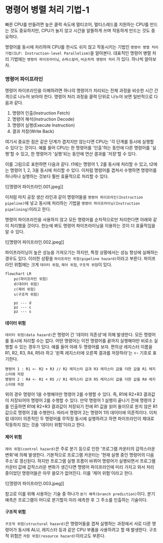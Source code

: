 # 명령어 병렬 처리 기법-1

빠른 CPU를 만들려면 높은 클럭 속도에 멀티코어, 멀티스레드를 지원하는 CPU를 만드는 것도 중요하지만, CPU가 놀지 않고 시간을 알뜰하게 쓰며 작동하게 만드는 것도 중요하다.

명령어를 동시에 처리하여 CPU를 한시도 쉬지 않고 작동시키는 기법인 `명령어 병렬 처리 기법(ILP: Instruction-level Parallelism)`을 알아본다. 대표적인 명령어 병렬 처리 기법에는 `명령어 파이프라이닝`, `슈퍼스칼라`, `비순차적 명령어 처리` 가 있다. 하나씩 알아보자.

### 명령어 파이프라인
명령어 파이프라인을 이해하려면 하나의 명령어가 처리되는 전체 과정을 비슷한 시간 간격으로 나누어 보아야 한다. 명령어 처리 과정을 클럭 단위로 나누어 보면 일반적으로 다음과 같다.

1. 명령어 인출(Instruction Fetch)
2. 명령어 해석(Instruction Decode)
3. 명령어 실행(Execute Instruction)
4. 결과 저장(Write Back)

여기서 중요한 점은 같은 단계가 겹치지만 않는다면 CPU는 '각 단계를 동시에 실행할 수 있다'는 것이다. 예를 들어 CPU는 한 명령어를 '인출'하는 동안에 다른 명령어를 '실행'할 수 있고, 한 명령어가 '실행'되는 동안에 연산 결과를 '저장'할 수 있다.

이를 그림으로 표현하면 다음과 같다. t1에는 명령어 1, 2를 동시에 처리할 수 있고, t2에는 명령어 1, 2, 3을 동시에 처리할 수 있다. 이처럼 명령어를 겹쳐서 수행하면 명령어를 하나하나 실행하는 것보다 훨씬 효율적으로 처리할 수 있다.

![[‎명령어 파이프라인.‎001.jpeg]]

이처럼 마치 공장 생산 라인과 같이 명령어들을 `명령어 파이프라인(Instruction pipeline)`에 넣고 동시에 처리하는 기법을 `명령어 파이프라이닝(Instruction pipelining)`이라고 한다.

명령어 파이프라인을 사용하지 않고 모든 명령어를 순차적으로만 처리한다면 아래와 같이 처리했을 것이다. 한눈에 봐도 명령어 파이프라이닝을 이용하는 것이 더 효율적임을 알 수 있다.

![[‎명령어 파이프라인.‎002.jpeg]]

파이프라이닝이 높은 성능을 가져오기는 하지만, 특정 상황에서는 성능 향상에 실패하는 경우도 있다. 이러한 상황을 `파이프라인 위험(pipeline hazard)`이라고 부른다. 파이프라인 위험에는 크게 `데이터 위험`, `제어 위험`, `구조적 위험`이 있다.

```mermaid
flowchart LR
	pz(파이프라인 위험)
	d(데이터 위험)
	c(제어 위험)
	s(구조적 위험)

	pz --- d
	pz --- c
	pz --- s
```

#### 데이터 위험
`데이터 위험(data hazard)`은 명령어 간 '데이터 의존성'에 의해 발생한다. 모든 명령어를 동시에 처리할 수는 없다. 어떤 명령어는 이전 명령어를 끝까지 실행해야만 비로소 실행할 수 있는 경우가 있다. 예를 들어 아래 두 명령어를 보자. 편의상 레지스터 이름을 R1, R2, R3, R4, R5라 하고 '왼쪽 레지스터에 오른쪽 결과를 저장하라'는 <- 기호로 표기한다.

```
명령어 1 : R1 <- R2 + R3 // R2 레지스터 값과 R3 레지스터 값을 더한 값을 R1 레지스터에 저장
명령어 2 : R4 <- R1 + R5 // R1 레지스터 값과 R5 레지스터 값을 더한 값을 R4 레지스터에 저장
```

위의 경우 명령어 1을 수행해야만 명령어 2를 수행할 수 있다. 즉, R1에 R2+R3 결과값이 저장되어야 명령어 2를 수행할 수 있다. 만약 명령어 1 실행이 끝나기 전에 명령어 2를 인출하면 R1에 R2+R3 결과값이 저장되기 전에 R1 값을 읽어 들이므로 원치 않은 R1 값으로 명령어 2를 수행한다. 따라서 명령어 2는 명령어 1의 데이터에 의존적이다. 이처럼 데이터 의존적인 두 명령어를 무작정 동시에 실행하려고 하면 파이프라인이 제대로 작동하지 않는 것을 '데이터 위험'이라고 한다.

#### 제어 위험
`제어 위험(control hazard)`은 주로 분기 등으로 인한 '프로그램 카운터의 갑작스러운 변화'에 의해 발생한다. 기본적으로 프로그램 카운터는 '현재 실행 중인 명령어의 다음 주소'로 갱신된다. 하지만 프로그램 실행 흐름이 바뀌어 명령어가 실행되면서 프로그램 카운터 값에 갑작스러운 변화가 생긴다면 명령어 파이프라인에 미리 가지고 와서 처리 중이었던 명령어들은 아무 쓸모가 없어진다. 이를 '제어 위험'이라고 한다.

![[‎명령어 파이프라인.‎003.jpeg]]

참고로 이를 위해 사용하는 기술 중 하나가 `분기 예측(branch prediction)`이다. 분기 예측은 프로그램이 어디로 분기할지 미리 에측한 후 그 주소를 인출하는 기술이다.

#### 구조적 위험
`구조적 위험(structural hazard)`은 명령어들을 겹쳐 실행하는 과정에서 서로 다른 명령어가 동시에 ALU, 레지스터 등과 같은 CPU 부품을 사용하려고 할 때 발생한다. 구조적 위험은 `자원 위험(resource hazard)`이라고도 부른다.

